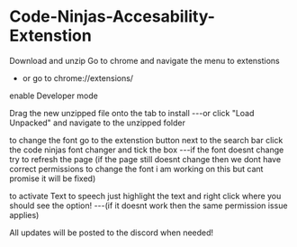 # Code-Ninjas-Accesability-Extenstion

Download and unzip
Go to chrome and navigate the menu to extenstions
 - or go to chrome://extensions/

enable Developer mode

Drag the new unzipped file onto the tab to install
---or click "Load Unpacked" and navigate to the unzipped folder

to change the font go to the extenstion button next to the search bar click the code ninjas font changer and tick the box
---if the font doesnt change try to refresh the page (if the page still doesnt change then we dont have correct permissions to change the font i am working on this but cant promise it will be fixed)

to activate Text to speech just highlight the text and right click where you should see the option!
---(if it doesnt work then the same permission issue applies)


All updates will be posted to the discord when needed!
